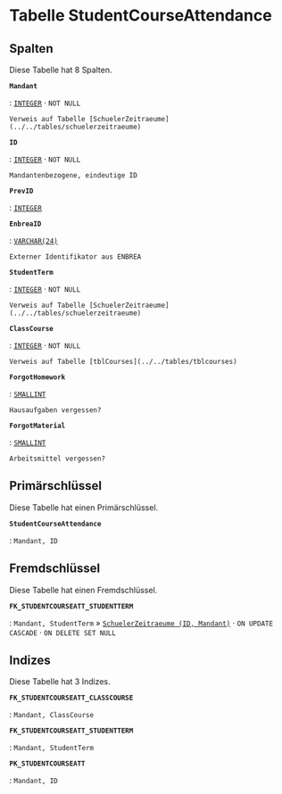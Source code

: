 # Tabelle **StudentCourseAttendance**

## Spalten

Diese Tabelle hat 8 Spalten.

**`Mandant`**

:   [`INTEGER`](https://firebirdsql.org/file/documentation/html/en/refdocs/fblangref40/firebird-40-language-reference.html#fblangref40-datatypes-inttypes) · `NOT NULL`

    Verweis auf Tabelle [SchuelerZeitraeume](../../tables/schuelerzeitraeume)

**`ID`**

:   [`INTEGER`](https://firebirdsql.org/file/documentation/html/en/refdocs/fblangref40/firebird-40-language-reference.html#fblangref40-datatypes-inttypes) · `NOT NULL`

    Mandantenbezogene, eindeutige ID

**`PrevID`**

:   [`INTEGER`](https://firebirdsql.org/file/documentation/html/en/refdocs/fblangref40/firebird-40-language-reference.html#fblangref40-datatypes-inttypes)

**`EnbreaID`**

:   [`VARCHAR(24)`](https://firebirdsql.org/file/documentation/html/en/refdocs/fblangref40/firebird-40-language-reference.html#fblangref40-datatypes-chartypes)

    Externer Identifikator aus ENBREA

**`StudentTerm`**

:   [`INTEGER`](https://firebirdsql.org/file/documentation/html/en/refdocs/fblangref40/firebird-40-language-reference.html#fblangref40-datatypes-inttypes) · `NOT NULL`

    Verweis auf Tabelle [SchuelerZeitraeume](../../tables/schuelerzeitraeume)

**`ClassCourse`**

:   [`INTEGER`](https://firebirdsql.org/file/documentation/html/en/refdocs/fblangref40/firebird-40-language-reference.html#fblangref40-datatypes-inttypes) · `NOT NULL`

    Verweis auf Tabelle [tblCourses](../../tables/tblcourses)

**`ForgotHomework`**

:   [`SMALLINT`](https://firebirdsql.org/file/documentation/html/en/refdocs/fblangref40/firebird-40-language-reference.html#fblangref40-datatypes-inttypes)

    Hausaufgaben vergessen?

**`ForgotMaterial`**

:   [`SMALLINT`](https://firebirdsql.org/file/documentation/html/en/refdocs/fblangref40/firebird-40-language-reference.html#fblangref40-datatypes-inttypes)

    Arbeitsmittel vergessen?

## Primärschlüssel

Diese Tabelle hat einen Primärschlüssel.

**`StudentCourseAttendance`**

:   `Mandant, ID`

## Fremdschlüssel

Diese Tabelle hat einen Fremdschlüssel.

**`FK_STUDENTCOURSEATT_STUDENTTERM`**

:   `Mandant, StudentTerm` » [`SchuelerZeitraeume (ID, Mandant)`](../../tables/schuelerzeitraeume) · `ON UPDATE CASCADE` · `ON DELETE SET NULL`

## Indizes

Diese Tabelle hat 3 Indizes.

**`FK_STUDENTCOURSEATT_CLASSCOURSE`**

:   `Mandant, ClassCourse`

**`FK_STUDENTCOURSEATT_STUDENTTERM`**

:   `Mandant, StudentTerm`

**`PK_STUDENTCOURSEATT`**

:   `Mandant, ID`
